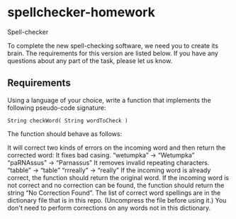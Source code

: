 # spellchecker-homework
Spell-checker

To complete the new spell-checking software, we need you to create its brain. The requirements for this version are listed below. If you have any questions about any part of the task, please let us know.

## Requirements
Using a language of your choice, write a function that implements the following pseudo-code signature:

<pre><code>String checkWord( String wordToCheck )</code></pre>

The function should behave as follows:

It will correct two kinds of errors on the incoming word and then return the corrected word:
It fixes bad casing.
“wetumpka” → “Wetumpka”
“paRNAssus” → “Parnassus”
It removes invalid repeating characters.
“tabble” → “table”
“rrreally” → “really”
If the incoming word is already correct, the function should return the original word.
If the incoming word is not correct and no correction can be found, the function should return the string “No Correction Found”.
The list of correct word spellings are in the dictionary file that is in this repo. (Uncompress the file before using it.) You don't need to perform corrections on any words not in this dictionary.
